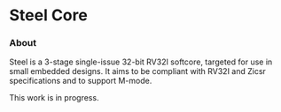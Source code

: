 # Steel Core

### About
Steel is a 3-stage single-issue 32-bit RV32I softcore, targeted for use in small embedded designs. It aims to be compliant with RV32I and Zicsr specifications and to support M-mode. 

This work is in progress.
